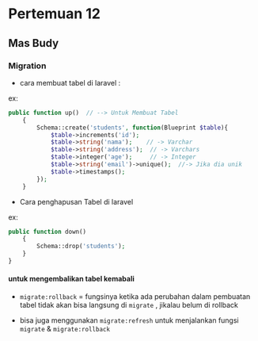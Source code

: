 # Pertemuan 12
## Mas Budy

### Migration

- cara membuat tabel di laravel :

ex:
```php
public function up()  // --> Untuk Membuat Tabel
    {
        Schema::create('students', function(Blueprint $table){
            $table->increments('id');
            $table->string('nama');    // -> Varchar
            $table->string('address');  // -> Varchars
            $table->integer('age');     // -> Integer
            $table->string('email')->unique();  //-> Jika dia unik 
            $table->timestamps();
        });
    }
```

- Cara penghapusan Tabel di laravel

ex: 
```php
public function down()
    {
        Schema::drop('students');
    }
}
```

#### untuk mengembalikan tabel kemabali
- `migrate:rollback` = fungsinya ketika ada perubahan dalam pembuatan tabel tidak akan bisa langsung di `migrate` , jikalau belum di rollback

- bisa juga menggunakan `migrate:refresh` untuk menjalankan fungsi `migrate` & `migrate:rollback` 
